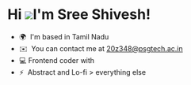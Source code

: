 Hi ![](https://user-images.githubusercontent.com/18350557/176309783-0785949b-9127-417c-8b55-ab5a4333674e.gif)I'm Sree Shivesh!
======================================================================================================================================

*   🌍  I'm based in Tamil Nadu
*   ✉️  You can contact me at [20z348@psgtech.ac.in](mailto:20z348@psgtech.ac.in)
*   💻  Frontend coder with 
*   ⚡  Abstract and Lo-fi > everything else
